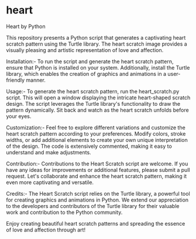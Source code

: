 # heart
Heart by Python

This repository presents a Python script that generates a captivating heart scratch pattern using the Turtle library. The heart scratch image provides a visually pleasing and artistic representation of love and affection.

Installation:-
To run the script and generate the heart scratch pattern, ensure that Python is installed on your system. Additionally, install the Turtle library, which enables the creation of graphics and animations in a user-friendly manner.

Usage:-
To generate the heart scratch pattern, run the heart_scratch.py script. This will open a window displaying the intricate heart-shaped scratch design. The script leverages the Turtle library's functionality to draw the pattern dynamically. Sit back and watch as the heart scratch unfolds before your eyes.

Customization:-
Feel free to explore different variations and customize the heart scratch pattern according to your preferences. Modify colors, stroke widths, or add additional elements to create your own unique interpretation of the design. The code is extensively commented, making it easy to understand and make adjustments.

Contribution:-
Contributions to the Heart Scratch script are welcome. If you have any ideas for improvements or additional features, please submit a pull request. Let's collaborate and enhance the heart scratch pattern, making it even more captivating and versatile.

Credits:-
The Heart Scratch script relies on the Turtle library, a powerful tool for creating graphics and animations in Python. We extend our appreciation to the developers and contributors of the Turtle library for their valuable work and contribution to the Python community.

Enjoy creating beautiful heart scratch patterns and spreading the essence of love and affection through art!

